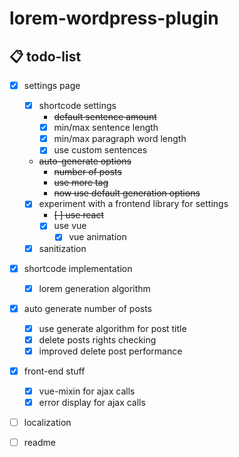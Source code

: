 # lorem-wordpress-plugin

## 📋 todo-list

- [x] settings page

  - [x] shortcode settings
    - ~~default sentence amount~~
    - [x] min/max sentence length
    - [x] min/max paragraph word length
    - [x] use custom sentences
  - ~~auto-generate options~~
    - ~~number of posts~~
    - ~~use more tag~~
    - ~~now use default generation options~~
  - [x] experiment with a frontend library for settings
    - ~~[ ] use react~~
    - [x] use vue
      - [x] vue animation
  - [x] sanitization

- [x] shortcode implementation
  - [x] lorem generation algorithm
- [x] auto generate number of posts
  - [x] use generate algorithm for post title
  - [x] delete posts rights checking
  - [x] improved delete post performance
- [x] front-end stuff
  - [x] vue-mixin for ajax calls
  - [x] error display for ajax calls
- [ ] localization
- [ ] readme
